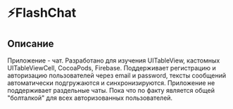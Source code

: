# ⚡️FlashChat

## Описание

Приложение - чат. Разработано для изучения UITableView, кастомных UITableViewCell, CocoaPods, Firebase. 
Поддерживает регистрацию и авторизацию пользователей через email и password, тексты сообщений автоматически подгружаются и синхронизируются.
Приложение не поддерживает раздельные чаты. Пока что по факту является общей "болталкой" для всех авторизованных пользователей.

